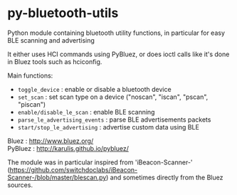 # py-bluetooth-utils

Python module containing bluetooth utility functions, in particular
for easy BLE scanning and advertising

It either uses HCI commands using PyBluez, or does ioctl calls like it's
done in Bluez tools such as hciconfig.

Main functions:
  - ``toggle_device`` : enable or disable a bluetooth device
  - ``set_scan`` : set scan type on a device ("noscan", "iscan", "pscan", "piscan")
  - ``enable/disable_le_scan`` : enable BLE scanning
  - ``parse_le_advertising_events`` : parse BLE advertisements packets
  - ``start/stop_le_advertising`` : advertise custom data using BLE

Bluez : http://www.bluez.org/  
PyBluez : http://karulis.github.io/pybluez/  

The module was in particular inspired from 'iBeacon-Scanner-'
(https://github.com/switchdoclabs/iBeacon-Scanner-/blob/master/blescan.py)
and sometimes directly from the Bluez sources.
